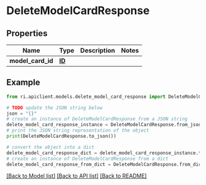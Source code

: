 # DeleteModelCardResponse


## Properties

Name | Type | Description | Notes
------------ | ------------- | ------------- | -------------
**model_card_id** | [**ID**](ID.md) |  | 

## Example

```python
from ri.apiclient.models.delete_model_card_response import DeleteModelCardResponse

# TODO update the JSON string below
json = "{}"
# create an instance of DeleteModelCardResponse from a JSON string
delete_model_card_response_instance = DeleteModelCardResponse.from_json(json)
# print the JSON string representation of the object
print(DeleteModelCardResponse.to_json())

# convert the object into a dict
delete_model_card_response_dict = delete_model_card_response_instance.to_dict()
# create an instance of DeleteModelCardResponse from a dict
delete_model_card_response_from_dict = DeleteModelCardResponse.from_dict(delete_model_card_response_dict)
```
[[Back to Model list]](../README.md#documentation-for-models) [[Back to API list]](../README.md#documentation-for-api-endpoints) [[Back to README]](../README.md)

